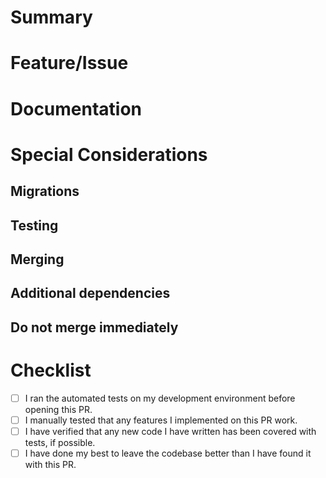 # Summary
<!--- Describe what this PR will change -->

# Feature/Issue
<!--- Link to the feature/issue that this PR is related to. If it solves the feature/issue, put something like one of the following:

Implements [link to feature]
Solves [link to issue]

If it only makes progress on the feature/issue:

Part of [link to feature/issue]

-->

# Documentation
<!--- You can delete this section if the documentation does not need to change. If it does, either link your documentation changes here in a pull request like so:

Changed in [link to documentation PR]

Otherwise note they still need to be written.-->

# Special Considerations 
<!--- This section can be discarded in none of the below headings are applicable. -->

## Migrations
<!--- Will this trigger migrations? If so, note it here. If the migrations include one or more new fields that are required, provided a one-off default that will work for them. -->

## Testing
<!--- Is anything special (beyond pytest) needed to test these changes? If so, note it here. -->

## Merging
<!--- Will merging this PR require anything special action from the team when they update their projects? If so, note it here. -->

## Additional dependencies 
<!--- If there's a new Python module needed, be sure to update requirements.txt. You should also include it in this section so people know they need to update their environment. -->

## Do not merge immediately
<!--- If you do not want someone to merge these changes as soon as reviews are done and tests pass, note it here with a quick sentence explaining why. -->

# Checklist 
- [ ] I ran the automated tests on my development environment before opening this PR.
- [ ] I manually tested that any features I implemented on this PR work.
- [ ] I have verified that any new code I have written has been covered with tests, if possible.
- [ ] I have done my best to leave the codebase better than I have found it with this PR.
